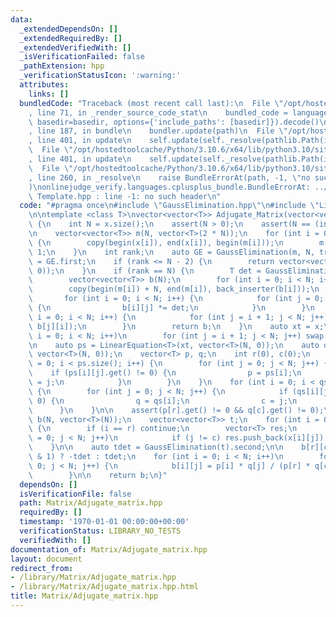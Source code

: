 ```yaml
---
data:
  _extendedDependsOn: []
  _extendedRequiredBy: []
  _extendedVerifiedWith: []
  _isVerificationFailed: false
  _pathExtension: hpp
  _verificationStatusIcon: ':warning:'
  attributes:
    links: []
  bundledCode: "Traceback (most recent call last):\n  File \"/opt/hostedtoolcache/Python/3.10.6/x64/lib/python3.10/site-packages/onlinejudge_verify/documentation/build.py\"\
    , line 71, in _render_source_code_stat\n    bundled_code = language.bundle(stat.path,\
    \ basedir=basedir, options={'include_paths': [basedir]}).decode()\n  File \"/opt/hostedtoolcache/Python/3.10.6/x64/lib/python3.10/site-packages/onlinejudge_verify/languages/cplusplus.py\"\
    , line 187, in bundle\n    bundler.update(path)\n  File \"/opt/hostedtoolcache/Python/3.10.6/x64/lib/python3.10/site-packages/onlinejudge_verify/languages/cplusplus_bundle.py\"\
    , line 401, in update\n    self.update(self._resolve(pathlib.Path(included), included_from=path))\n\
    \  File \"/opt/hostedtoolcache/Python/3.10.6/x64/lib/python3.10/site-packages/onlinejudge_verify/languages/cplusplus_bundle.py\"\
    , line 401, in update\n    self.update(self._resolve(pathlib.Path(included), included_from=path))\n\
    \  File \"/opt/hostedtoolcache/Python/3.10.6/x64/lib/python3.10/site-packages/onlinejudge_verify/languages/cplusplus_bundle.py\"\
    , line 260, in _resolve\n    raise BundleErrorAt(path, -1, \"no such header\"\
    )\nonlinejudge_verify.languages.cplusplus_bundle.BundleErrorAt: ../ Template /\
    \ Template.hpp : line -1: no such header\n"
  code: "#pragma once\n#include \"GaussElimination.hpp\"\n#include \"LinearEquation.hpp\"\
    \n\ntemplate <class T>\nvector<vector<T>> Adjugate_Matrix(vector<vector<T>> x)\
    \ {\n    int N = x.size();\n    assert(N > 0);\n    assert(N == (int)x[0].size());\n\
    \n    vector<vector<T>> m(N, vector<T>(2 * N));\n    for (int i = 0; i < N; i++)\
    \ {\n        copy(begin(x[i]), end(x[i]), begin(m[i]));\n        m[i][N + i] =\
    \ 1;\n    }\n    int rank;\n    auto GE = GaussElimination(m, N, true);\n    rank\
    \ = GE.first;\n    if (rank <= N - 2) {\n        return vector<vector<T>>(N, vector<T>(N,\
    \ 0));\n    }\n    if (rank == N) {\n        T det = GaussElimination(x).second;\n\
    \        vector<vector<T>> b(N);\n        for (int i = 0; i < N; i++) {\n    \
    \        copy(begin(m[i]) + N, end(m[i]), back_inserter(b[i]));\n        }\n \
    \       for (int i = 0; i < N; i++) {\n            for (int j = 0; j < N; j++)\
    \ {\n                b[i][j] *= det;\n            }\n        }\n        for (int\
    \ i = 0; i < N; i++) {\n            for (int j = i + 1; j < N; j++) swap(b[i][j],\
    \ b[j][i]);\n        }\n        return b;\n    }\n    auto xt = x;\n    for (int\
    \ i = 0; i < N; i++)\n        for (int j = i + 1; j < N; j++) swap(xt[i][j], xt[j][i]);\n\
    \n    auto ps = LinearEquation<T>(xt, vector<T>(N, 0));\n    auto qs = LinearEquation<T>(x,\
    \ vector<T>(N, 0));\n    vector<T> p, q;\n    int r(0), c(0);\n    for (int i\
    \ = 0; i < ps.size(); i++) {\n        for (int j = 0; j < N; j++) {\n        \
    \    if (ps[i][j].get() != 0) {\n                p = ps[i];\n                r\
    \ = j;\n            }\n        }\n    }\n    for (int i = 0; i < qs.size(); i++)\
    \ {\n        for (int j = 0; j < N; j++) {\n            if (qs[i][j].get() !=\
    \ 0) {\n                q = qs[i];\n                c = j;\n            }\n  \
    \      }\n    }\n\n    assert(p[r].get() != 0 && q[c].get() != 0);\n\n    vector<vector<T>>\
    \ b(N, vector<T>(N));\n    vector<vector<T>> t;\n    for (int i = 0; i < N; i++)\
    \ {\n        if (i == r) continue;\n        vector<T> res;\n        for (int j\
    \ = 0; j < N; j++)\n            if (j != c) res.push_back(x[i][j]);\n        t.push_back(res);\n\
    \    }\n\n    auto tdet = GaussElimination(t).second;\n\n    b[r][c] = ((r + c)\
    \ & 1) ? -tdet : tdet;\n    for (int i = 0; i < N; i++)\n        for (int j =\
    \ 0; j < N; j++) {\n            b[i][j] = p[i] * q[j] / (p[r] * q[c]) * b[r][c];\n\
    \        }\n\n    return b;\n}"
  dependsOn: []
  isVerificationFile: false
  path: Matrix/Adjugate_matrix.hpp
  requiredBy: []
  timestamp: '1970-01-01 00:00:00+00:00'
  verificationStatus: LIBRARY_NO_TESTS
  verifiedWith: []
documentation_of: Matrix/Adjugate_matrix.hpp
layout: document
redirect_from:
- /library/Matrix/Adjugate_matrix.hpp
- /library/Matrix/Adjugate_matrix.hpp.html
title: Matrix/Adjugate_matrix.hpp
---
```

